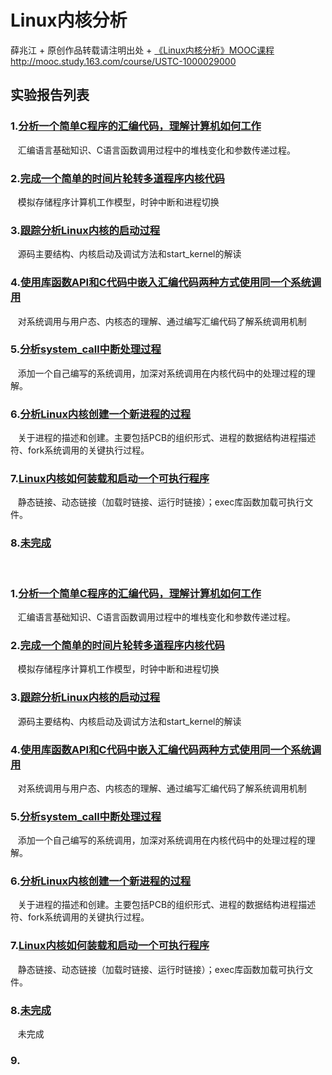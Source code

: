 # Linux内核分析
薛兆江 + 原创作品转载请注明出处 + [《Linux内核分析》MOOC课程](http://mooc.study.163.com/course/USTC-1000029000)
http://mooc.study.163.com/course/USTC-1000029000     
## 实验报告列表
### 1.[分析一个简单C程序的汇编代码，理解计算机如何工作](https://xuezhaojiang.github.io/LinuxCore/lab1/lab1.html)     
&nbsp;&nbsp; 汇编语言基础知识、C语言函数调用过程中的堆栈变化和参数传递过程。     
### 2.[完成一个简单的时间片轮转多道程序内核代码](https://xuezhaojiang.github.io/LinuxCore/lab2/lab2.html)    
&nbsp;&nbsp; 模拟存储程序计算机工作模型，时钟中断和进程切换      
### 3.[跟踪分析Linux内核的启动过程](https://xuezhaojiang.github.io/LinuxCore/lab3/lab3.html)     
&nbsp;&nbsp; 源码主要结构、内核启动及调试方法和start_kernel的解读       
### 4.[使用库函数API和C代码中嵌入汇编代码两种方式使用同一个系统调用](https://xuezhaojiang.github.io/LinuxCore/lab4/lab4.html)     
&nbsp;&nbsp; 对系统调用与用户态、内核态的理解、通过编写汇编代码了解系统调用机制       
### 5.[分析system_call中断处理过程](https://xuezhaojiang.github.io/LinuxCore/lab5/lab5.html)     
&nbsp;&nbsp; 添加一个自己编写的系统调用，加深对系统调用在内核代码中的处理过程的理解。      
### 6.[分析Linux内核创建一个新进程的过程](https://xuezhaojiang.github.io/LinuxCore/lab6/lab6.html)     
&nbsp;&nbsp; 关于进程的描述和创建。主要包括PCB的组织形式、进程的数据结构进程描述符、fork系统调用的关键执行过程。      
### 7.[Linux内核如何装载和启动一个可执行程序](https://xuezhaojiang.github.io/LinuxCore/lab7/lab7.html)     
&nbsp;&nbsp; 静态链接、动态链接（加载时链接、运行时链接）；exec库函数加载可执行文件。
### 8.[未完成](https://xuezhaojiang.github.io/LinuxCore/lab8/lab8.html)     
&nbsp;&nbsp;       

### 1.<a href="https://xuezhaojiang.github.io/LinuxCore/lab1/lab1.html" target="_blank">分析一个简单C程序的汇编代码，理解计算机如何工作</a>      
&nbsp;&nbsp; 汇编语言基础知识、C语言函数调用过程中的堆栈变化和参数传递过程。     
### 2.<a href="https://xuezhaojiang.github.io/LinuxCore/lab2/lab2.html" target="_blank">完成一个简单的时间片轮转多道程序内核代码</a>      
&nbsp;&nbsp; 模拟存储程序计算机工作模型，时钟中断和进程切换     
### 3.<a href="https://xuezhaojiang.github.io/LinuxCore/lab3/lab3.html" target="_blank">跟踪分析Linux内核的启动过程</a>      
&nbsp;&nbsp; 源码主要结构、内核启动及调试方法和start_kernel的解读     
### 4.<a href="https://xuezhaojiang.github.io/LinuxCore/lab4/lab4.html" target="_blank">使用库函数API和C代码中嵌入汇编代码两种方式使用同一个系统调用</a>      
&nbsp;&nbsp; 对系统调用与用户态、内核态的理解、通过编写汇编代码了解系统调用机制     
### 5.<a href="https://xuezhaojiang.github.io/LinuxCore/lab5/lab5.html" target="_blank">分析system_call中断处理过程</a>      
&nbsp;&nbsp; 添加一个自己编写的系统调用，加深对系统调用在内核代码中的处理过程的理解。     
### 6.<a href="https://xuezhaojiang.github.io/LinuxCore/lab6/lab6.html" target="_blank">分析Linux内核创建一个新进程的过程</a>      
&nbsp;&nbsp; 关于进程的描述和创建。主要包括PCB的组织形式、进程的数据结构进程描述符、fork系统调用的关键执行过程。     
### 7.<a href="https://xuezhaojiang.github.io/LinuxCore/lab7/lab7.html" target="_blank">Linux内核如何装载和启动一个可执行程序</a>      
&nbsp;&nbsp; 静态链接、动态链接（加载时链接、运行时链接）；exec库函数加载可执行文件。     
### 8.<a href="https://xuezhaojiang.github.io/LinuxCore/lab8/lab8.html" target="_blank">未完成</a>      
&nbsp;&nbsp; 未完成     
### 9.<a href="" target="_blank"></a>      
&nbsp;&nbsp;      